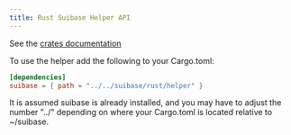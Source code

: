 ```yaml
---
title: Rust Suibase Helper API
---
```


See the [crates documentation](https://chainmovers.github.io/suibase-api-docs)

To use the helper add the following to your Cargo.toml:

```toml
[dependencies]
suibase = { path = "../../suibase/rust/helper" }
```

It is assumed suibase is already installed, and you may have to adjust the number "../" depending on where your Cargo.toml is located relative to ~/suibase.
